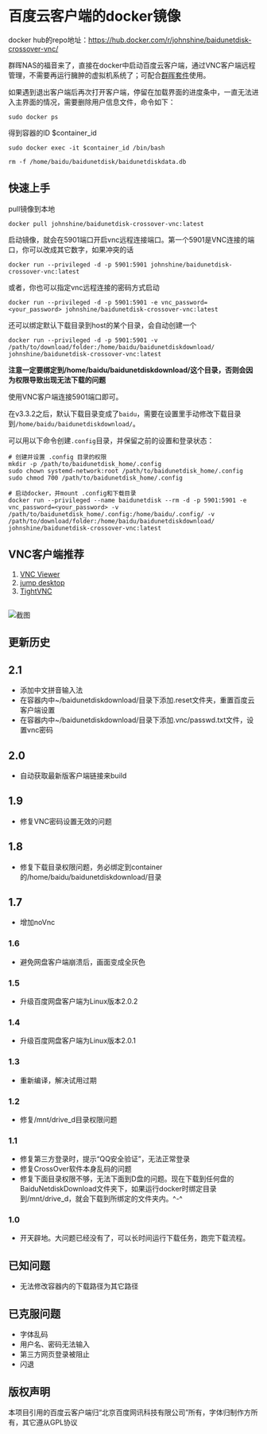 # 百度云客户端的docker镜像

docker hub的repo地址：https://hub.docker.com/r/johnshine/baidunetdisk-crossover-vnc/

群晖NAS的福音来了，直接在docker中启动百度云客户端，通过VNC客户端远程管理，不需要再运行臃肿的虚拟机系统了；可配合[群晖套件](https://github.com/john-shine/synology-baiduNetdisk-package)使用。

如果遇到退出客户端后再次打开客户端，停留在加载界面的进度条中，一直无法进入主界面的情况，需要删除用户信息文件，命令如下：

`sudo docker ps`

得到容器的ID $container_id

`sudo docker exec -it $container_id /bin/bash`

`rm -f /home/baidu/baidunetdisk/baidunetdiskdata.db`


## 快速上手

pull镜像到本地

`docker pull johnshine/baidunetdisk-crossover-vnc:latest`

启动镜像，就会在5901端口开启vnc远程连接端口。第一个5901是VNC连接的端口，你可以改成其它数字，如果冲突的话

`docker run --privileged -d -p 5901:5901 johnshine/baidunetdisk-crossover-vnc:latest`

或者，你也可以指定vnc远程连接的密码方式启动

`docker run --privileged -d -p 5901:5901 -e vnc_password=<your_password> johnshine/baidunetdisk-crossover-vnc:latest`

还可以绑定默认下载目录到host的某个目录，会自动创建一个

`docker run --privileged -d -p 5901:5901 -v /path/to/download/folder:/home/baidu/baidunetdiskdownload/ johnshine/baidunetdisk-crossover-vnc:latest`

<b>注意一定要绑定到/home/baidu/baidunetdiskdownload/这个目录，否则会因为权限导致出现无法下载的问题</b>

使用VNC客户端连接5901端口即可。

在v3.3.2之后，默认下载目录变成了`baidu`，需要在设置里手动修改下载目录到`/home/baidu/baidunetdiskdownload/`。

可以用以下命令创建`.config`目录，并保留之前的设置和登录状态：
```
# 创建并设置 .config 目录的权限
mkdir -p /path/to/baidunetdisk_home/.config
sudo chown systemd-network:root /path/to/baidunetdisk_home/.config
sudo chmod 700 /path/to/baidunetdisk_home/.config

# 启动docker，并mount .config和下载目录
docker run --privileged --name baidunetdisk --rm -d -p 5901:5901 -e vnc_password=<your_password> -v /path/to/baidunetdisk_home/.config:/home/baidu/.config/ -v /path/to/download/folder:/home/baidu/baidunetdiskdownload/ johnshine/baidunetdisk-crossover-vnc:latest
```

## VNC客户端推荐

1. [VNC Viewer](https://www.realvnc.com/en/connect/download/viewer/windows/)
2. [jump desktop](https://jumpdesktop.com/)
3. [TightVNC](https://github.com/TigerVNC/tigervnc/releases)

##    

![截图](https://raw.githubusercontent.com/john-shine/Docker-CodeWeavers_CrossOver-VNC/master/BaiduNetdisk/screenshot/1.png)

## 更新历史

## 2.1
+ 添加中文拼音输入法
+ 在容器内中~/baidunetdiskdownload/目录下添加.reset文件夹，重置百度云客户端设置
+ 在容器内中~/baidunetdiskdownload/目录下添加.vnc/passwd.txt文件，设置vnc密码

## 2.0
+ 自动获取最新版客户端链接来build

## 1.9
+ 修复VNC密码设置无效的问题

## 1.8
+ 修复下载目录权限问题，务必绑定到container的/home/baidu/baidunetdiskdownload/目录

## 1.7
+ 增加noVnc

### 1.6
+ 避免网盘客户端崩溃后，画面变成全灰色

### 1.5
+ 升级百度网盘客户端为Linux版本2.0.2

### 1.4
+ 升级百度网盘客户端为Linux版本2.0.1

### 1.3
+ 重新编译，解决试用过期

### 1.2
+ 修复/mnt/drive_d目录权限问题

### 1.1
+ 修复第三方登录时，提示“QQ安全验证”，无法正常登录
+ 修复CrossOver软件本身乱码的问题
+ 修复下面目录权限不够，无法下面到D盘的问题。现在下载到任何盘的BaiduNetdiskDownload文件夹下，如果运行docker时绑定目录到/mnt/drive_d，就会下载到所绑定的文件夹内。^-^

### 1.0
+ 开天辟地。大问题已经没有了，可以长时间运行下载任务，跑完下载流程。

## 已知问题

+ 无法修改容器内的下载路径为其它路径

## 已克服问题

+ 字体乱码
+ 用户名、密码无法输入
+ 第三方网页登录被阻止
+ 闪退

## 版权声明

本项目引用的百度云客户端归“北京百度网讯科技有限公司”所有，字体归制作方所有，其它遵从GPL协议
